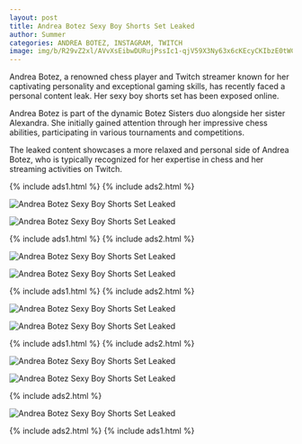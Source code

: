 ```yaml
---
layout: post
title: Andrea Botez Sexy Boy Shorts Set Leaked
author: Summer
categories: ANDREA BOTEZ, INSTAGRAM, TWITCH
image: img/b/R29vZ2xl/AVvXsEibwDURujPssIc1-qjV59X3Ny63x6cKEcyCKIbzE0tWCIxsQlMBPkFQFCiz7A0LMerh3o3dtq6b6HbwHOh6KhiJgSrtLDN83soI8GHvtn11mgtErkuGmSmuNf2J5F7NNHGVhj_y87Ex9OqGmid0S4lGBmaTFAGS9GC_VzvuOdBQlcrqDPI_SZX8BWcm-Wk/s320/andrea_botez_sexy_boy_shorts_set_leaked-AKSIHQ.jpg
---
```

Andrea Botez, a renowned chess player and Twitch streamer known for her captivating personality and exceptional gaming skills, has recently faced a personal content leak. Her sexy boy shorts set has been exposed online.

Andrea Botez is part of the dynamic Botez Sisters duo alongside her sister Alexandra. She initially gained attention through her impressive chess abilities, participating in various tournaments and competitions.

The leaked content showcases a more relaxed and personal side of Andrea Botez, who is typically recognized for her expertise in chess and her streaming activities on Twitch.

{% include ads1.html %}
{% include ads2.html %}

![Andrea Botez Sexy Boy Shorts Set Leaked](https://blogger.googleusercontent.com/img/b/R29vZ2xl/AVvXsEibwDURujPssIc1-qjV59X3Ny63x6cKEcyCKIbzE0tWCIxsQlMBPkFQFCiz7A0LMerh3o3dtq6b6HbwHOh6KhiJgSrtLDN83soI8GHvtn11mgtErkuGmSmuNf2J5F7NNHGVhj_y87Ex9OqGmid0S4lGBmaTFAGS9GC_VzvuOdBQlcrqDPI_SZX8BWcm-Wk/s320/andrea_botez_sexy_boy_shorts_set_leaked-AKSIHQ.jpg)

![Andrea Botez Sexy Boy Shorts Set Leaked](https://blogger.googleusercontent.com/img/b/R29vZ2xl/AVvXsEi0x2X4JCcz5mH5Qi_u9OKvIuhl3lM2hyphenhyphenzQPBQUYNKF5xEptLQ-g2remBzt4A4b49IlA3vGChXPfbnnjEYNfKbNMgeNxvvlCZHpQtdRCUh4CE22ZESW_Oyz0_-iDFA5ZGZpsx7q5-GCWuDy2voNcpynqF4q4Wn6AmEcLA0dB3xzw0czSICJqoRd32PSzhs/s320/andrea_botez_sexy_boy_shorts_set_leaked-GJGHWP.jpg)

{% include ads1.html %}
{% include ads2.html %}

![Andrea Botez Sexy Boy Shorts Set Leaked](https://blogger.googleusercontent.com/img/b/R29vZ2xl/AVvXsEhdGTl0HF_cWCgru1rrLw9qG7qMO1VFWo6rkGyrcznXn8TKl71cQutCo5SAqqM2GZzA8N43pFCaQIxokxTK_br8RziKvZa1zldsHW1uxDSpt-u_dK1r7enLG5mWAV7G3pFf3f1fjFktkE8pD-hfHWOzFR-xIM7DsczDZB3MQbVv5JwowVjsOVJ0tvArLBI/s320/andrea_botez_sexy_boy_shorts_set_leaked-IAACKH.jpg)

![Andrea Botez Sexy Boy Shorts Set Leaked](https://blogger.googleusercontent.com/img/b/R29vZ2xl/AVvXsEghyphenhypheni9X6r5gRsrqYUpRxX8a-0CSP1hp535SvuSI0ML1muKnBFh8i74912HztjCkcm-7JfxN-a5d-dR1z9DHLQiHCs0K3ICbu13I0VLHTKHbW-N5teVnVYCd_ScMFBRdYAECXQNwXXkc5rBp6Q9iJJieZOd4vXcl7WC61mdrdjcwNGf2BbxBTDIH_U6h6vU/s320/andrea_botez_sexy_boy_shorts_set_leaked-KBQLFU.jpg)

{% include ads1.html %}
{% include ads2.html %}

![Andrea Botez Sexy Boy Shorts Set Leaked](https://blogger.googleusercontent.com/img/b/R29vZ2xl/AVvXsEhZAuvaHY3KjbLFXwJs9UvcDGG-eEZKJamMhA6infzPaKHnLFWXUnJCzSWVdYHdE7C9oHIuPynMx02Da-ibVXTV_SLLzauZ6IXHUYBlLmKeu0piDfW7YA6DvtLwTe-y4SqkBN-ubJwxgObi4N4_wjLLjSRytcYSRJRJ1OMWOYKQXkGLjiRF8ya5CFGDilQ/s320/andrea_botez_sexy_boy_shorts_set_leaked-PAKXYD.jpg)

![Andrea Botez Sexy Boy Shorts Set Leaked](https://blogger.googleusercontent.com/img/b/R29vZ2xl/AVvXsEhJSkuJGXueZ6mZ2CUsfDYkQqAOK-ORu94RyFZGlX43QxN90HdPvpGnoSxtMJTBhGDhEfbWrvmj0ai-v2MZqNU8xaLj3mDl4fzFjSHpqPB79IhIRNkRL3YekdYcrzng_8WbZ_bWBLC2ZwDIFyJAyJ8Q4xCJDSv1uKtrBHJjK0yVmvf8JvguT8fuGrrWbC0/s320/andrea_botez_sexy_boy_shorts_set_leaked-SJQJMY.jpg)

{% include ads1.html %}
{% include ads2.html %}

![Andrea Botez Sexy Boy Shorts Set Leaked](https://blogger.googleusercontent.com/img/b/R29vZ2xl/AVvXsEjzUlZQNteHZhRZWM6o3_OwEhbw_zT7e8b52aE5PoFOhW0Dh4zuPSJ4zaret9n6aC8RP8eiTVxbVOIVFBv1veujdZc6ceD6IdvztTK4e44tB5rrYXait9Stv01h36Q0tGQLz6BRnXUDxXWTCxZ6OMXnpS9V_EhMJdXJKxoOx3L9iELud8rYlQmz64wpU0Q/s320/andrea_botez_sexy_boy_shorts_set_leaked-UXIQPN.jpg)

![Andrea Botez Sexy Boy Shorts Set Leaked](https://blogger.googleusercontent.com/img/b/R29vZ2xl/AVvXsEjhqbTJ0acDAvoDnCSS41H7I4gc5g6VfBY0mOQEzJmBviVXPGwSMdgPauysKzGnuBddGk5d6otMqi_rPDjB3NiD6FiScOX8vUIzortJIazbO88HdWwnysSXbWOlE7pj3PWZoNKFHjROhhv-22gjUD_7sfl2xvjMSHsrCE1nFNX30fZD7GqowWExDxNSlaM/s320/andrea_botez_sexy_boy_shorts_set_leaked-XGEVEL.jpg)

{% include ads2.html %}

![Andrea Botez Sexy Boy Shorts Set Leaked](https://blogger.googleusercontent.com/img/b/R29vZ2xl/AVvXsEgeA5PJ8zdggSePlVkxNUCrnOi4ypVKQFB8s_3SGR-JRtvaSi1NcRf_nY2POxdgUre24s7P6YJ_DGp4t_KhwHtvyl2E4Jb5hETzho0RND_fVeF6Mvia_gOOIxxVkl0Ch7xQfj8AHLeE_OedQlslzPPLSFCdmLz4F_kPgr4dN0nMnRrmRKfPoEcbNQVUn8Y/s320/andrea_botez_sexy_boy_shorts_set_leaked-XLRCPW.jpg)

{% include ads2.html %}
{% include ads1.html %}
